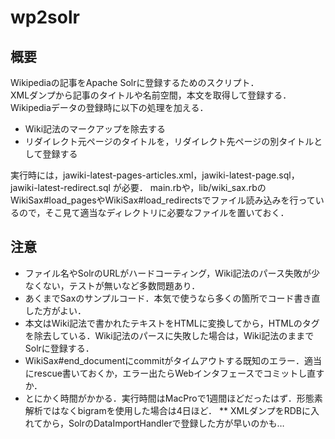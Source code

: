 # wp2solr

## 概要

Wikipediaの記事をApache Solrに登録するためのスクリプト．  
XMLダンプから記事のタイトルや名前空間，本文を取得して登録する．  
Wikipediaデータの登録時に以下の処理を加える．

* Wiki記法のマークアップを除去する
* リダイレクト元ページのタイトルを，リダイレクト先ページの別タイトルとして登録する

実行時には，jawiki-latest-pages-articles.xml，jawiki-latest-page.sql，jawiki-latest-redirect.sql が必要．
main.rbや，lib/wiki_sax.rbのWikiSax#load_pagesやWikiSax#load_redirectsでファイル読み込みを行っているので，そこ見て適当なディレクトリに必要なファイルを置いておく．

## 注意

* ファイル名やSolrのURLがハードコーティング，Wiki記法のパース失敗が少なくない，テストが無いなど多数問題あり．
* あくまでSaxのサンプルコード．本気で使うなら多くの箇所でコード書き直した方がよい．
* 本文はWiki記法で書かれたテキストをHTMLに変換してから，HTMLのタグを除去している．Wiki記法のパースに失敗した場合は，Wiki記法のままでSolrに登録する．
* WikiSax#end_documentにcommitがタイムアウトする既知のエラー．適当にrescue書いておくか，エラー出たらWebインタフェースでコミットし直すか．
* とにかく時間がかかる．実行時間はMacProで1週間ほどだったはず．形態素解析ではなくbigramを使用した場合は4日ほど．
** XMLダンプをRDBに入れてから，SolrのDataImportHandlerで登録した方が早いのかも…
